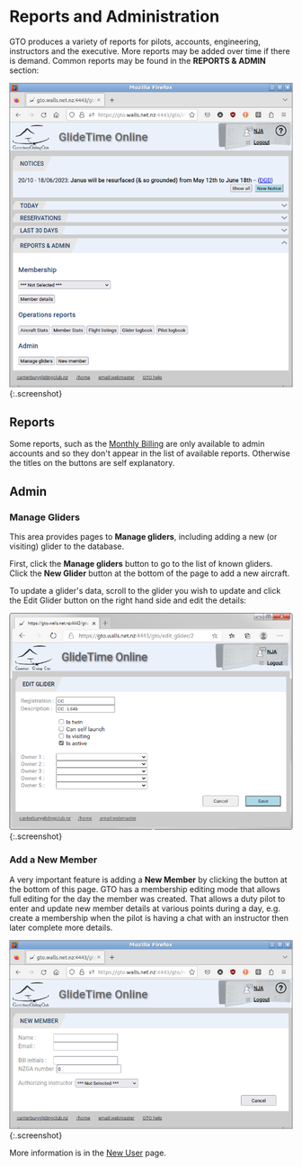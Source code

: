 # Reports and Administration

GTO produces a variety of reports for pilots, accounts, engineering, instructors and the executive.  More reports may be added over time if there is demand.  Common reports may be found in the **REPORTS & ADMIN** section:

![Reports & Admin](./assets/images/GTO_Reports_Admin.png){:.screenshot}

## Reports

Some reports, such as the [Monthly Billing](./MonthlyBilling.md) are only available to admin accounts and so they don't appear in the list of available reports.  Otherwise the titles on the buttons are self explanatory.

## Admin

### Manage Gliders

This area provides pages to **Manage gliders**, including adding a new (or visiting) glider to the database.

First, click the **Manage gliders** button to go to the list of known gliders. Click the **New Glider** button at the bottom of the page to add a new aircraft.

To update a glider's data, scroll to the glider you wish to update and click the Edit Glider button on the right hand side and edit the details:

![Edit Glider](./assets/images/GTO_EditGlider.png){:.screenshot}

### Add a New Member

A very important feature is adding a **New Member** by clicking the button at the bottom of this page.  GTO has a membership editing mode that allows full editing for the day the member was created.  That allows a duty pilot to enter and update new member details at various points during a day, e.g. create a membership when the pilot is having a chat with an instructor then later complete more details.

![New Member](./assets/images/GTO_New_Member.png){:.screenshot}

More information is in the [New User](./New_user) page.
